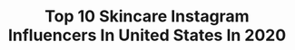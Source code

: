 ---
title: Top 10 Skincare Instagram Influencers In United States In 2020
description: >-
  Find top skincare Instagram influencers in United States in 2020. Most popular hashtags: #nature #love #ltksalealert #liketoknowit.
platform: Instagram
profiles:
  - username: "mary.bears"
    fullname: >-
      🌙 Mary | Fashion | Beauty
    location: "United States"
    followers: 3590
    engagement: 2955
    commentsToLikes: 0.576349
    id: ck6u1cwlakzjb0j71hkxp3o2r
    verified: false
    hashtags: "#eyelovewaterdrench, #peterthomasroth, #ptrcult, #waterdrench"
  - username: "storybookblonde"
    fullname: >-
      Tami 💖
    location: "United States"
    followers: 2911
    engagement: 2360
    commentsToLikes: 0.426801
    id: ckapa1tiwudeg0i785m77hceh
    verified: false
    hashtags: "#chocolates, #rayban, #beachhair, #beachlife"
  - username: "iamaprilelle"
    fullname: >-
      April Elle 🔹
    location: "United States"
    followers: 59372
    engagement: 544
    commentsToLikes: 0.095459
    id: ck9haq9ildmsm0j78464qplgz
    verified: false
    hashtags: "#shamelessselfie, #makeupover40, #softglam, #brunettebeauty"
  - username: "tylerpinderhudson"
    fullname: >-
      H U D S O N
    location: "United States"
    followers: 2542
    engagement: 3220
    commentsToLikes: 0.087860
    id: ckapb2yu7ydqv0i78jwu1nrl6
    verified: false
    hashtags: "#iputmyhandinthere"
  - username: "skincarebyhyram"
    fullname: >-
      Hyram
    location: "United States"
    followers: 291485
    engagement: 747
    commentsToLikes: 0.054814
    id: ck5cb6oyseue50i11d8tlae7n
    verified: false
    hashtags: "#thehoesarealive, #iunik, #winter, #aforceforgood"
  - username: "greyandsparkled"
    fullname: >-
      Grey
    location: "United States"
    followers: 6854
    engagement: 1649
    commentsToLikes: 0.320440
    id: ck5bxb9k5ne4g0i1128gvn2cl
    verified: false
    hashtags: "#instamakeup, #nyxcosmetics, #norvinasviolets, #peachyqueenblog"
  - username: "jean_marienp"
    fullname: >-
      Jean FNP-BC
    location: "United States"
    followers: 9863
    engagement: 975
    commentsToLikes: 0.317697
    id: ck5ckxlx4xtd80i11cgcvjm0r
    verified: false
    hashtags: "#spreadthelove, #glycolicacid, #summer, #tuesdaythoughts"
  - username: "abseidon"
    fullname: >-
      Sincerely Aby 🇯🇲
    location: "United States"
    followers: 8197
    engagement: 3094
    commentsToLikes: 0.038365
    id: ck8t8sl78ln6k0j78ke3te33g
    verified: false
    hashtags: "#locgrowth, #locaversary, #starterlocheadz, #loctopianqueens"
  - username: "theegreatgabs"
    fullname: >-
      G A B Y 💃🏼
    location: "United States"
    followers: 57126
    engagement: 369
    commentsToLikes: 0.122704
    id: ck0ttqye63xkd0i19s86ds8fz
    verified: false
    hashtags: "#bts, #lolababe, #mirrorpics, #quarantinelife"
  - username: "honeysweetpetite"
    fullname: >-
      Rachel | Petite Blogger
    location: "United States"
    followers: 5183
    engagement: 1044
    commentsToLikes: 0.218200
    id: ck9wfontjpsvb0j78lofnmcw0
    verified: false
    hashtags: "#womenwithstyle, #athleisurewear, #leggingslove, #shopmylook"
---